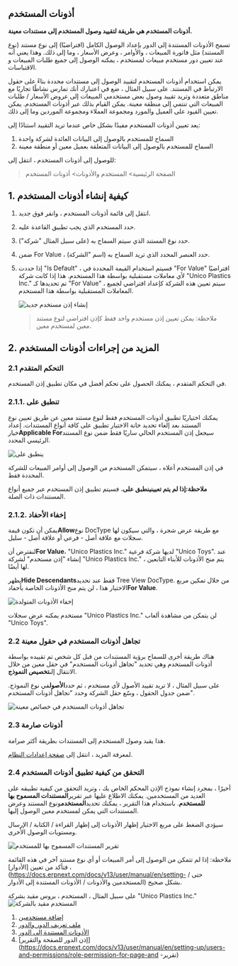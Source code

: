 ## أذونات المستخدم

**أذونات المستخدم هي طريقة لتقييد وصول المستخدم إلى مستندات معينة.**

تسمح الأذونات المستندة إلى الدور بإعداد الوصول الكامل (افتراضيًا) إلى نوع مستند (نوع المستند) مثل فاتورة المبيعات ، والأوامر ، وعرض الأسعار ، وما إلى ذلك. وهذا يعني أنه عند تعيين دور مستخدم مبيعات لمستخدم ، يمكنه الوصول إلى جميع طلبات المبيعات و الاقتباسات.

يمكن استخدام أذونات المستخدم لتقييد الوصول إلى مستندات محددة بناءً على حقول الارتباط في المستند. على سبيل المثال ، ضع في اعتبارك أنك تمارس نشاطًا تجاريًا مع مناطق متعددة وتريد تقييد وصول بعض مستخدمي المبيعات إلى عروض الأسعار / طلبات المبيعات التي تنتمي إلى منطقة معينة. يمكن القيام بذلك عبر أذونات المستخدم. يمكن تعيين القيود على العميل والمورد ومجموعة العملاء ومجموعة الموردين وما إلى ذلك.

يعد تعيين أذونات المستخدم مفيدًا بشكل خاص عندما تريد التقييد استنادًا إلى:

1. السماح للمستخدم بالوصول إلى البيانات العائدة لشركة واحدة
2. السماح للمستخدم بالوصول إلى البيانات المتعلقة بعميل معين أو منطقة معينة

للوصول إلى أذونات المستخدم ، انتقل إلى:

> الصفحة الرئيسية> المستخدم والأذونات> أذونات المستخدم

## 1. كيفية إنشاء أذونات المستخدم

1. انتقل إلى قائمة أذونات المستخدم ، وانقر فوق جديد.
2. حدد المستخدم الذي يجب تطبيق القاعدة عليه.
3. حدد نوع المستند الذي سيتم السماح به (على سبيل المثال "شركة").
4. ضمن For Value ، حدد العنصر المحدد الذي تريد السماح به (اسم "الشركة).
5. إذا حددت "Is Default" ، فسيتم استخدام القيمة المحددة في "For Value" افتراضيًا لأي معاملات مستقبلية بواسطة هذا المستخدم. هذا إذا كانت شركة "Unico Plastics Inc." تم تحديدها كـ "For Value" ، سيتم تعيين هذه الشركة كإعداد افتراضي لجميع المعاملات المستقبلية بواسطة هذا المستخدم.
    
    ![إنشاء إذن مستخدم جديد](https://docs.erpnext.com/files/new-user-permission.png)
    
    > ملاحظة: يمكن تعيين إذن مستخدم واحد فقط كإذن افتراضي لنوع مستند معين لمستخدم معين.
    

## 2. المزيد من إجراءات أذونات المستخدم

### 2.1 التحكم المتقدم

في التحكم المتقدم ، يمكنك الحصول على تحكم أفضل في مكان تطبيق إذن المستخدم.

### 2.1.1. تنطبق على

يمكنك اختياريًا تطبيق أذونات المستخدم فقط لنوع مستند معين عن طريق تعيين نوع المستند بعد إلغاء تحديد خانة الاختيار تطبيق على كافة أنواع المستندات. إعداد خيار**Applicable For**سيجعل إذن المستخدم الحالي ساريًا فقط ضمن نوع المستند الرئيسي المحدد.

![ينطبق على](https://docs.erpnext.com/files/advanced-control.png)

في إذن المستخدم أعلاه ، سيتمكن المستخدم من الوصول إلى أوامر المبيعات للشركة المحددة فقط.

**ملاحظة:**إذا لم يتم تعيين**ينطبق على**، فسيتم تطبيق إذن المستخدم عبر جميع أنواع المستندات ذات الصلة.

### 2.1.2. إخفاء الأحفاد

يمكن أن تكون قيمة**Allow**نوع DocType مع طريقة عرض شجرة ، والتي سيكون لها سجلات مع علاقة أصل - فرعي أو علاقة أصل - سليل.

لنفترض أن**For Value**، "Unico Plastics Inc." لديها شركة فرعية "Unico Toys". عند إنشاء "إذن مستخدم" لشركة "Unico Plastics Inc." ، يتم منح الأذونات للأبناء التابعين لها أيضًا.

يظهر**Hide Descendants**فقط عند تحديد Tree View DocType. من خلال تمكين مربع الاختيار هذا ، لن يتم منح الأذونات الخاصة بأحفاد**For Value**.

![إخفاء الأذونات المتولدة](https://docs.erpnext.com/files/hide-descendant-permissions.png)

مستخدم يمكنه عرض سجلات "Unico Plastics Inc." لن يتمكن من مشاهدة ألعاب "Unico Toys".

### 2.2 تجاهل أذونات المستخدم في حقول معينة

هناك طريقة أخرى للسماح برؤية المستندات من قبل كل شخص تم تقييده بواسطة أذونات المستخدم وهي تحديد "تجاهل أذونات المستخدم" في حقل معين من خلال الانتقال إلى**تخصيص النموذج**.

على سبيل المثال ، لا تريد تقييد الأصول لأي مستخدم ، ثم حدد**الأصول**في نوع النموذج. ضمن جدول الحقول ، وسّع حقل الشركة وحدد "تجاهل أذونات المستخدم".

![تجاهل أذونات المستخدم في خصائص معينة](https://docs.erpnext.com/files/ignore-user-permissions.png)

### 2.3 أذونات صارمة

هذا يقيد وصول المستخدم إلى المستندات بطريقة أكثر صرامة.

لمعرفة المزيد ، انتقل إلى [صفحة إعدادات النظام](https://docs.erpnext.com/docs/v13/user/manual/en/setting-up/settings/system-settings#14-permissions).

### 2.4 التحقق من كيفية تطبيق أذونات المستخدم

أخيرًا ، بمجرد إنشاء نموذج الإذن المحكم الخاص بك ، وتريد التحقق من كيفية تطبيقه على العديد من المستخدمين. يمكنك الاطلاع عليها عبر تقرير**المستندات المسموح بها للمستخدم**. باستخدام هذا التقرير ، يمكنك تحديد**المستخدم**ونوع المستند وعرض المستندات التي يمكن لمستخدم معين الوصول إليها.

سيؤدي الضغط على مربع الاختيار إظهار الأذونات إلى إظهار القراءة / الكتابة / الإرسال ومستويات الوصول الأخرى.

![تقرير المستندات المسموح بها للمستخدم](https://docs.erpnext.com/files/permitted-documents.png)

ملاحظة: إذا لم تتمكن من الوصول إلى أمر المبيعات أو أي نوع مستند آخر في هذه القائمة ، فتأكد من تعيين [الأدوار](https://docs.erpnext.com/docs/v13/user/manual/en/setting- حتى / المستخدمين والأذونات / الأذونات المستندة إلى الأدوار) بشكل صحيح.

على سبيل المثال ، المستخدم ، بروس مقيد بشركة "Unico Plastics Inc." ![المستخدم مقيد بالشركة](https://docs.erpnext.com/files/user-restricted-to-company.png)

1. [إضافة مستخدمين](https://docs.erpnext.com/docs/v13/user/manual/en/setting-up/users-and-permissions/adding-users)
2. [ملف تعريف الدور والدور](https://docs.erpnext.com/docs/v13/user/manual/en/setting-up/users-and-permissions/role-and-role-profile)
3. [الأذونات المستندة إلى الدور](https://docs.erpnext.com/docs/v13/user/manual/en/setting-up/users-and-permissions/role-based-permissions)
4. [إذن الدور للصفحة والتقرير](https://docs.erpnext.com/docs/v13/user/manual/en/setting-up/users-and-permissions/role-permission-for-page-and -تقرير)